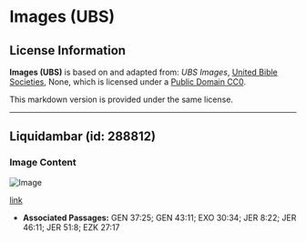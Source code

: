 # Images (UBS)

## License Information

**Images (UBS)** is based on and adapted from: _UBS Images_, [United Bible Societies](https://unitedbiblesocieties.org/), None, which is licensed under a [Public Domain CC0](https://creativecommons.org/public-domain/cc0/).

This markdown version is provided under the same license.



--------------------------------

## Liquidambar (id: 288812)

### Image Content

![Image](https://cdn.aquifer.bible/aquifer-content/resources/Media/WEB-0597_liquidambar.jpg)

[link](https://cdn.aquifer.bible/aquifer-content/resources/Media/WEB-0597_liquidambar.jpg)

* **Associated Passages:** GEN 37:25; GEN 43:11; EXO 30:34; JER 8:22; JER 46:11; JER 51:8; EZK 27:17

